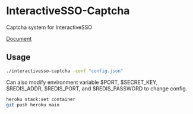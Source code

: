 # InteractiveSSO-Captcha
Captcha system for InteractiveSSO


[Document](https://www.interactiveplus.org/TechDocs/InteractiveSSO/SimpleCaptcha/SimpleCaptcha.html)

## Usage

```bash
./interactivesso-captcha -conf "config.json"
```

Can also modify environment variable $PORT, $SECRET_KEY, $REDIS_ADDR, $REDIS_PORT, and $REDIS_PASSWORD to change config.

```bash
heroku stack:set container
git push heroku main
```
